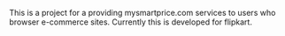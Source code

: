 This is a project for a providing mysmartprice.com services to users who browser e-commerce sites.
Currently this is developed for flipkart.